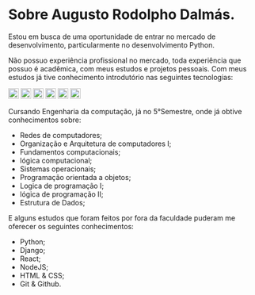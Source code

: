<h1>Sobre Augusto Rodolpho Dalmás.</h1>  

Estou em busca de uma oportunidade de entrar no mercado de desenvolvimento, particularmente no desenvolvimento Python.

Não possuo experiência profissional no mercado, toda experiência que possuo é acadêmica, com meus estudos e projetos pessoais.
Com meus estudos já tive conhecimento introdutório nas seguintes tecnologias:

<a href="https://www.w3.org/TR/html5/" title="HTML5"><img src="https://github.com/get-icon/geticon/raw/master/icons/html-5.svg" alt="HTML5" width="21px" height="21px"></a> <a href="https://www.w3.org/TR/CSS/" title="CSS3"><img src="https://github.com/get-icon/geticon/raw/master/icons/css-3.svg" alt="CSS3" width="21px" height="21px"></a> <a href="https://en.wikipedia.org/wiki/C_(programming_language)" title="C"><img src="https://github.com/get-icon/geticon/raw/master/icons/c.svg" alt="C" width="21px" height="21px"></a> <a href="https://www.python.org/" title="Python"><img src="https://github.com/get-icon/geticon/raw/master/icons/python.svg" alt="Python" width="21px" height="21px"></a>  <a href="https://raw.githubusercontent.com/get-icon/geticon/master/icons/django.svg" title="Django"><img src="https://raw.githubusercontent.com/get-icon/geticon/master/icons/django.svg" alt="Django" width="21px" height="21px"></a>  <a href="https://us-east-1.console.aws.amazon.com/" title="AWS"><img src="https://raw.githubusercontent.com/get-icon/geticon/master/icons/aws.svg" alt="AWS" width="21px" height="21px"></a>

Cursando Engenharia da computação, já no 5°Semestre, onde já obtive conhecimentos sobre:
* Redes de computadores;
* Organização e Arquitetura de computadores I;
* Fundamentos computacionais;
* lógica computacional;
* Sistemas operacionais;
* Programação orientada a objetos;
* Logica de programação I;
* lógica de programação II;
* Estrutura de Dados;

E alguns estudos que foram feitos por fora da faculdade puderam me oferecer os seguintes conhecimentos:
* Python;
* Django;
* React;
* NodeJS;
* HTML & CSS;
* Git & Github.
